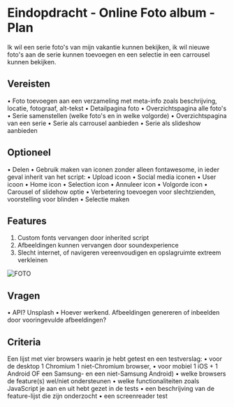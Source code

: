 # Eindopdracht - Online Foto album - Plan

Ik wil een serie foto's van mijn vakantie kunnen bekijken, ik wil nieuwe foto's aan de serie kunnen toevoegen en een selectie in een carrousel kunnen bekijken.

## Vereisten
•	Foto toevoegen aan een verzameling met meta-info zoals beschrijving, locatie, fotograaf, alt-tekst
•	Detailpagina foto
•	Overzichtspagina alle foto's
•	Serie samenstellen (welke foto's en in welke volgorde)
•	Overzichtspagina van een serie
•	Serie als carrousel aanbieden
•	Serie als slideshow aanbieden

## Optioneel
•	Delen
•	Gebruik maken van iconen zonder alleen fontawesome, in ieder geval inherit van het script:
•	Upload icoon
•	Social media iconen
•	User icoon
•	Home icon
•	Selection icon
•	Annuleer icon
•	Volgorde icon
•	Carousel of slidehow optie
•	Verbetering toevoegen voor slechtzienden, voorstelling voor blinden
•	Selectie maken 

## Features
1. Custom fonts vervangen door inherited script
2. Afbeeldingen kunnen vervangen door soundexperience
3. Slecht internet, of navigeren vereenvoudigen en opslagruimte extreem verkleinen

![FOTO](https://user-images.githubusercontent.com/48793364/111652652-886e2300-8807-11eb-9b50-b5985f171482.jpg)

## Vragen
•	API? Unsplash 
•   Hoever werkend. Afbeeldingen genereren of inbeelden door vooringevulde afbeeldingen?

## Criteria
Een lijst met vier browsers waarin je hebt getest en een testverslag:
•	voor de desktop 1 Chromium 1 niet-Chromium browser,
•	voor mobiel 1 iOS + 1 Android OF een Samsung- en een niet-Samsung Android)
•	welke browsers de feature(s) wel/niet ondersteunen
•	welke functionaliteiten zoals JavaScript je aan en uit hebt gezet in de tests
•	een beschrijving van de feature-lijst die zijn onderzocht
•	een screenreader test
